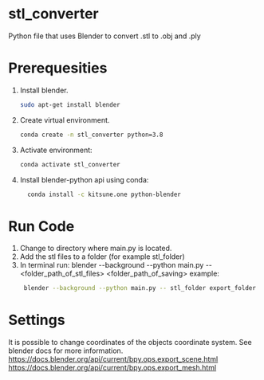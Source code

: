 # stl_converter
Python file that uses Blender to convert .stl to .obj and .ply

# Prerequesities
1. Install blender.
      ```bash
    sudo apt-get install blender
   ```
2. Create virtual environment.
      ```bash
    conda create -n stl_converter python=3.8
   ```
3. Activate environment: 
      ```bash
    conda activate stl_converter
   ```
3. Install blender-python api using conda: 
   ```bash
     conda install -c kitsune.one python-blender
   ```

# Run Code
1. Change to directory where main.py is located.
2. Add the stl files to a folder (for example stl_folder)
2. In terminal run: blender --background --python main.py -- <folder_path_of_stl_files> <folder_path_of_saving>
example: 
   ```bash
    blender --background --python main.py -- stl_folder export_folder
   ```

  
# Settings
It is possible to change coordinates of the objects coordinate system. See blender docs for more information. 
https://docs.blender.org/api/current/bpy.ops.export_scene.html
https://docs.blender.org/api/current/bpy.ops.export_mesh.html


